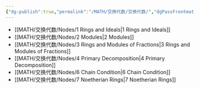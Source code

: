 ```yaml
---
{"dg-publish":true,"permalink":"/MATH/交换代数/交换代数/","dgPassFrontmatter":true}
---
```



- [[MATH/交换代数/Nodes/1 Rings and Ideals\|1 Rings and Ideals]]
- [[MATH/交换代数/Nodes/2 Modules\|2 Modules]]
- [[MATH/交换代数/Nodes/3 Rings and Modules of Fractions\|3 Rings and Modules of Fractions]]
- [[MATH/交换代数/Nodes/4 Primary Decomposition\|4 Primary Decomposition]]
- [[MATH/交换代数/Nodes/6 Chain Condition\|6 Chain Condition]]
- [[MATH/交换代数/Nodes/7 Noetherian Rings\|7 Noetherian Rings]]

